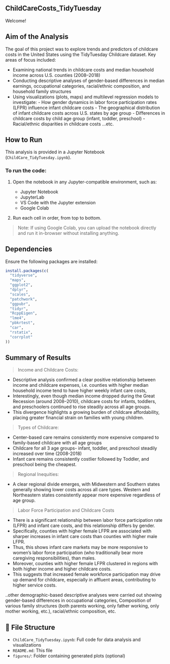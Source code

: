 ## ChildCareCosts_TidyTuesday
Welcome!

## Aim of the Analysis

  The goal of this project was to explore trends and predictors of childcare costs in the United States using the TidyTuesday Childcare dataset. 
  Key areas of focus included:
- Examining national trends in childcare costs and median household income across U.S. counties (2008–2018)
- Conducting descriptive analyses of gender-based differences in median earnings, occupational categories, racial/ethnic composition, and household family structures
- Using visualizations (plots, maps) and multilevel regression models to investigate:
         - How gender dynamics in labor force participation rates (LFPR) influence infant childcare costs
         - The geographical distribution of infant childcare costs across U.S. states by age group
         - Differences in childcare costs by child age group (infant, toddler, preschool)
         - Racial/ethnic disparities in childcare costs
…etc. 

## How to Run

This analysis is provided in a Jupyter Notebook (`ChildCare_TidyTuesday.ipynb`).

### To run the code:
1. Open the notebook in any Jupyter-compatible environment, such as:
   - Jupyter Notebook
   - JupyterLab
   - VS Code with the Jupyter extension
   - Google Colab

2. Run each cell in order, from top to bottom.

> Note: If using Google Colab, you can upload the notebook directly and run it in-browser without installing anything.


## Dependencies
Ensure the following packages are installed:

```r
install.packages(c(
  "tidyverse",
  "maps",
  "ggplot2",
  "dplyr",
  "scales",
  "patchwork",
  "ggpubr",
  "tidyr",
  "RcppEigen",
  "lme4",
  "pbkrtest",
  "car",
  "rstatix",
  "corrplot"
))
```


## Summary of Results

> Income and Childcare Costs:
 - Descriptive analysis confirmed a clear positive relationship between income and childcare expenses, i.e. counties with higher median household income tend to have higher weekly infant care costs,
 - Interestingly, even though median income dropped during the Great Recession (around 2008–2010), childcare costs for infants, toddlers, and preschoolers continued to rise steadily across all age groups.
- This divergence highlights a growing burden of childcare affordability, placing greater financial strain on families with young children.

>Types of Childcare:
- Center-based care remains consistently more expensive compared to family-based childcare with all age groups 
- Childcare for all 3 age groups- infant, toddler, and preschool steadily increased over time (2008-2018)
- Infant care remains consistently costlier followed by Toddler, and preschool being the cheapest. 

> Regional Inequities: 
-  A clear regional divide emerges, with Midwestern and Southern states generally showing lower costs across all care types. Western and Northeastern states consistently appear more       expensive regardless of age group.

> Labor Force Participation and Childcare Costs
- There is a significant relationship between labor force participation rate (LFPR) and infant care costs, and this relationship differs by gender.
- Specifically, counties with higher female LFPR are associated with sharper increases in infant care costs than counties with higher male LFPR.
- Thus, this shows infant care markets may be more responsive to women’s labor force participation (who traditionally bear more caregiving responsibilities), than males.
- Moreover, counties with higher female LFPR clustered in regions with both higher income and higher childcare costs.
- This suggests that increased female workforce participation may drive up demand for childcare, especially in affluent areas, contributing to higher service costs.

..other demographic-based descriptive analyses were carried out showing gender-based differences in occupational categories, 
Composition of various family structures (both parents working, only father working, only mother working, etc.), racial/ethnic composition, etc. 

## 📁 File Structure

- `ChildCare_TidyTuesday.ipynb`: Full code for data analysis and visualizations  
- `README.md`: This file  
- `figures/`: Folder containing generated plots (optional)

